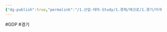 ```yaml
---
{"dg-publish":true,"permalink":"/1.산업-테마-Study/1.경제/매크로/1.경기/미국 국내총생산(GDP)_상무부/미국GDP/","created":"2024-11-20T21:02:26.978+09:00","updated":"2025-06-03T20:07:19.652+09:00"}
---
```


#GDP #경기 